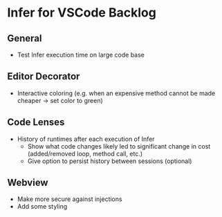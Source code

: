 # Infer for VSCode Backlog

## General

- Test Infer execution time on large code base

## Editor Decorator

- Interactive coloring (e.g. when an expensive method cannot be made cheaper -> set color to green)

## Code Lenses

- History of runtimes after each execution of Infer
  - Show what code changes likely led to significant change in cost (added/removed loop, method call, etc.)
  - Give option to persist history between sessions (optional)

## Webview

- Make more secure against injections
- Add some styling